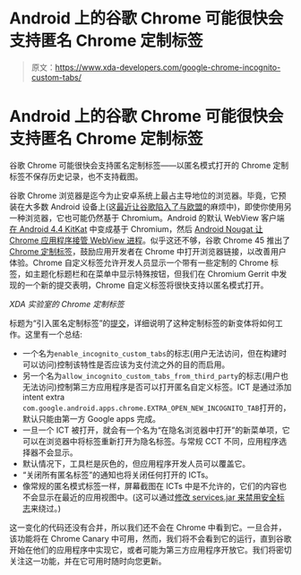 # Android 上的谷歌 Chrome 可能很快会支持匿名 Chrome 定制标签

> 原文：<https://www.xda-developers.com/google-chrome-incognito-custom-tabs/>

# Android 上的谷歌 Chrome 可能很快会支持匿名 Chrome 定制标签

谷歌 Chrome 可能很快会支持匿名定制标签——以匿名模式打开的 Chrome 定制标签不保存历史记录，也不支持截图。

谷歌 Chrome 浏览器是迄今为止安卓系统上最占主导地位的浏览器。毕竟，它预装在大多数 Android 设备上(这[最近让谷歌陷入了与欧盟](https://www.xda-developers.com/google-fined-5-billion-eu/)的麻烦中)，即使你使用另一种浏览器，它也可能仍然基于 Chromium。Android 的默认 WebView 客户端[在 Android 4.4 KitKat](https://developer.chrome.com/multidevice/webview/overview) 中变成基于 Chromium，然后 [Android Nougat 让 Chrome 应用程序接管 WebView 进程](https://developer.android.com/about/versions/nougat/android-7.0#webview)。似乎这还不够，谷歌 Chrome 45 推出了 [Chrome 定制标签](https://developer.chrome.com/multidevice/android/customtabs)，鼓励应用开发者在 Chrome 中打开浏览器链接，以改善用户体验。Chrome 自定义标签允许开发人员显示一个带有一些定制的 Chrome 标签，如主题化标题栏和在菜单中显示特殊按钮，但我们在 Chromium Gerrit 中发现的一个新的提交表明，Chrome 自定义标签将很快支持以匿名模式打开。

*XDA 实验室的 Chrome 定制标签*

标题为“引入匿名定制标签”的[提交](https://chromium-review.googlesource.com/c/chromium/src/+/1171225)，详细说明了这种定制标签的新变体将如何工作。这里有一个总结:

*   一个名为`enable_incognito_custom_tabs`的标志(用户无法访问，但在构建时可以访问)控制该特性是否应该为支付流之外的目的而启用。
*   另一个名为`allow_incognito_custom_tabs_from_third_party`的标志(用户也无法访问)控制第三方应用程序是否可以打开匿名自定义标签。ICT 是通过添加 intent extra `com.google.android.apps.chrome.EXTRA_OPEN_NEW_INCOGNITO_TAB`打开的，默认只能由第一方 Google apps 完成。
*   一旦一个 ICT 被打开，就会有一个名为“在隐名浏览器中打开”的新菜单项，它可以在浏览器中将标签重新打开为隐名标签。与常规 CCT 不同，应用程序选择器不会显示。
*   默认情况下，工具栏是灰色的，但应用程序开发人员可以覆盖它。
*   “关闭所有匿名标签”的通知也将关闭任何打开的 ICTs。
*   像常规的匿名模式标签一样，屏幕截图在 ICTs 中是不允许的，它们的内容也不会显示在最近的应用视图中。(这可以通过[修改 services.jar 来禁用安全标志](https://forum.xda-developers.com/apps/magisk/module-smali-patcher-0-7-t3680053)来绕过。)

这一变化的代码还没有合并，所以我们还不会在 Chrome 中看到它。一旦合并，该功能将在 Chrome Canary 中可用，然而，我们将不会看到它的运行，直到谷歌开始在他们的应用程序中实现它，或者可能为第三方应用程序开放它。我们将密切关注这一功能，并在它可用时随时向您更新。